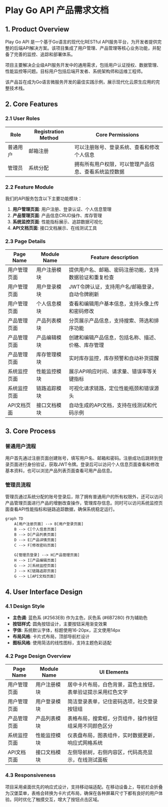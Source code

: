 # Play Go API 产品需求文档

## 1. Product Overview

Play Go API 是一个基于Go语言的现代化RESTful API服务平台，为开发者提供完整的后端API解决方案。该项目集成了用户管理、产品管理等核心业务功能，并配备了完善的监控、追踪和部署体系。

项目主要解决企业级API服务开发中的通用需求，包括用户认证授权、数据管理、性能监控等问题。目标用户包括后端开发者、系统架构师和运维工程师。

该产品旨在成为Go语言微服务开发的最佳实践示例，展示现代化云原生应用的完整技术栈。

## 2. Core Features

### 2.1 User Roles

| Role | Registration Method | Core Permissions |
|------|---------------------|------------------|
| 普通用户 | 邮箱注册 | 可以注册账号、登录系统、查看和修改个人信息 |
| 管理员 | 系统分配 | 拥有所有用户权限，可以管理产品信息、查看系统监控数据 |

### 2.2 Feature Module

我们的API服务包含以下主要功能模块：

1. **用户管理页面**: 用户注册、登录认证、个人信息管理
2. **产品管理页面**: 产品信息CRUD操作、库存管理
3. **系统监控页面**: 性能指标展示、追踪数据可视化
4. **API文档页面**: 接口文档展示、在线测试工具

### 2.3 Page Details

| Page Name | Module Name | Feature description |
|-----------|-------------|---------------------|
| 用户管理页面 | 用户注册模块 | 提供用户名、邮箱、密码注册功能，支持数据验证和重复检查 |
| 用户管理页面 | 用户登录模块 | JWT令牌认证，支持用户名/邮箱登录，自动令牌刷新 |
| 用户管理页面 | 个人信息模块 | 查看和编辑用户基本信息，支持头像上传和密码修改 |
| 产品管理页面 | 产品列表模块 | 分页展示产品信息，支持搜索、筛选和排序功能 |
| 产品管理页面 | 产品编辑模块 | 创建和编辑产品信息，包括名称、描述、价格、库存管理 |
| 产品管理页面 | 库存管理模块 | 实时库存监控，库存预警和自动补货提醒 |
| 系统监控页面 | 性能监控模块 | 展示API响应时间、请求量、错误率等关键指标 |
| 系统监控页面 | 链路追踪模块 | 可视化请求链路，定位性能瓶颈和错误源头 |
| API文档页面 | 接口文档模块 | 自动生成的API文档，支持在线测试和代码示例 |

## 3. Core Process

### 普通用户流程
用户首先通过注册页面创建账号，填写用户名、邮箱和密码。注册成功后跳转到登录页面进行身份验证，获取JWT令牌。登录后可以访问个人信息页面查看和修改基本资料，也可以浏览产品列表页面查看可用产品信息。

### 管理员流程
管理员通过系统分配的账号登录后，除了拥有普通用户的所有权限外，还可以访问产品管理页面进行产品的增删改查操作，管理库存信息。同时可以访问系统监控页面查看API性能指标和链路追踪数据，确保系统稳定运行。

```mermaid
graph TD
    A[用户注册页面] --> B[用户登录页面]
    B --> C[个人信息页面]
    B --> D[产品列表页面]
    D --> E[产品详情页面]
    C --> F[修改密码页面]

    G[管理员登录] --> H[产品管理页面]
    H --> I[产品编辑页面]
    G --> J[系统监控页面]
    J --> K[链路追踪页面]
    G --> L[API文档页面]
```

## 4. User Interface Design

### 4.1 Design Style

- **主色调**: 蓝色系 (#2563EB) 作为主色，灰色系 (#6B7280) 作为辅助色
- **按钮样式**: 圆角按钮设计，主要按钮采用渐变效果
- **字体**: 系统默认字体，标题使用16-20px，正文使用14px
- **布局风格**: 卡片式布局，顶部导航栏设计
- **图标风格**: 使用简洁的线性图标，支持主题色彩适配

### 4.2 Page Design Overview

| Page Name | Module Name | UI Elements |
|-----------|-------------|-------------|
| 用户管理页面 | 用户注册模块 | 居中卡片布局，白色背景，蓝色主按钮，表单验证提示采用红色文字 |
| 用户管理页面 | 用户登录模块 | 简洁登录表单，记住密码选项，社交登录按钮组 |
| 产品管理页面 | 产品列表模块 | 表格布局，搜索框，分页组件，操作按钮组采用不同颜色区分 |
| 系统监控页面 | 性能监控模块 | 仪表盘布局，图表组件，实时数据更新，响应式网格系统 |
| API文档页面 | 接口文档模块 | 左侧导航树，右侧内容区，代码高亮显示，在线测试面板 |

### 4.3 Responsiveness

项目采用桌面优先的响应式设计，支持移动端适配。在移动设备上，导航栏会折叠为汉堡菜单，表格会转换为卡片式布局，确保在各种屏幕尺寸下都有良好的用户体验。同时优化了触摸交互，增大了按钮点击区域。
